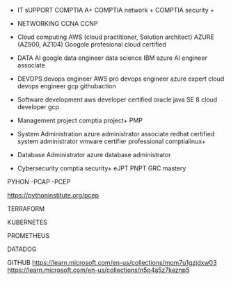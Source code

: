 - IT sUPPORT
COMPTIA A+
COMPTIA network +
COMPTIA security +

- NETWORKING
CCNA
CCNP

- Cloud computing
AWS (cloud practitioner, Solution architect)
AZURE (AZ900, AZ104)
Googole profesional cloud certified

- DATA AI
google data engineer
data science IBM
azure AI engineer associate

- DEVOPS
devops engineer AWS pro
devops engineer azure expert
cloud devops engineer gcp
githubaction

- Software development
aws developer certified
oracle java SE 8
cloud developer gcp

- Management project
comptia project+
PMP

- System Administration
azure administrator associate
redhat certified system administrator
vmware certifier professional
comptialinux+

- Database Administrator
azure database administrator

- Cybersecurity
comptia security+
eJPT
PNPT
GRC mastery


PYHON
-PCAP
-PCEP

https://pythoninstitute.org/pcep

TERRAFORM

KUBERNETES

PROMETHEUS

DATADOG

GITHUB
https://learn.microsoft.com/en-us/collections/mom7u1gzjdxw03
https://learn.microsoft.com/en-us/collections/n5p4a5z7keznp5
